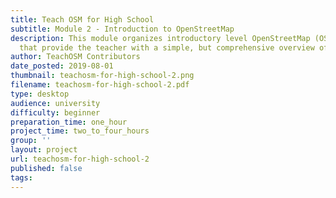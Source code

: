 ```yaml
---
title: Teach OSM for High School
subtitle: Module 2 - Introduction to OpenStreetMap
description: This module organizes introductory level OpenStreetMap (OSM) resources
  that provide the teacher with a simple, but comprehensive overview of the OSM project.
author: TeachOSM Contributors
date_posted: 2019-08-01
thumbnail: teachosm-for-high-school-2.png
filename: teachosm-for-high-school-2.pdf
type: desktop
audience: university
difficulty: beginner
preparation_time: one_hour
project_time: two_to_four_hours
group: ''
layout: project
url: teachosm-for-high-school-2
published: false
tags:
---
```



